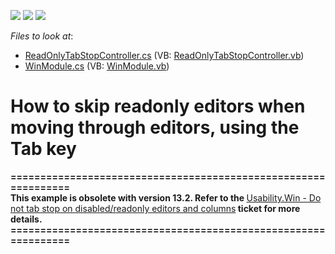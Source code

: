 <!-- default badges list -->
![](https://img.shields.io/endpoint?url=https://codecentral.devexpress.com/api/v1/VersionRange/128593773/13.1.4%2B)
[![](https://img.shields.io/badge/Open_in_DevExpress_Support_Center-FF7200?style=flat-square&logo=DevExpress&logoColor=white)](https://supportcenter.devexpress.com/ticket/details/E1508)
[![](https://img.shields.io/badge/📖_How_to_use_DevExpress_Examples-e9f6fc?style=flat-square)](https://docs.devexpress.com/GeneralInformation/403183)
<!-- default badges end -->
<!-- default file list -->
*Files to look at*:

* [ReadOnlyTabStopController.cs](./CS/ReadOnlyTabStopRemover.Module.Win/ReadOnlyTabStopController.cs) (VB: [ReadOnlyTabStopController.vb](./VB/ReadOnlyTabStopRemover.Module.Win/ReadOnlyTabStopController.vb))
* [WinModule.cs](./CS/ReadOnlyTabStopRemover.Module.Win/WinModule.cs) (VB: [WinModule.vb](./VB/ReadOnlyTabStopRemover.Module.Win/WinModule.vb))
<!-- default file list end -->
# How to skip readonly editors when moving through editors, using the Tab key


<p><strong>===============================================================</strong><strong><br />
</strong><strong> </strong><strong>This example is obsolete with version 13.2. Refer to the </strong><a href="https://www.devexpress.com/Support/Center/p/S30850">Usability.Win - Do not tab stop on disabled/readonly editors and columns</a><strong> ticket for more details.</strong><strong><br />
===============================================================</strong></p><p><u></u></p><p><u></u></p>

<br/>


